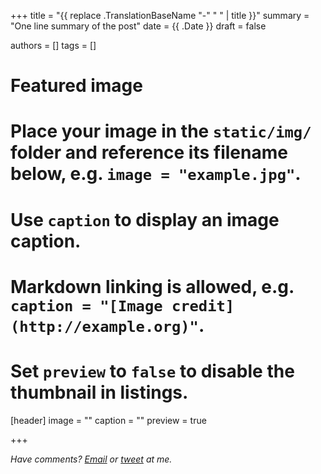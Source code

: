 +++
title = "{{ replace .TranslationBaseName "-" " " | title }}"
summary = "One line summary of the post"
date = {{ .Date }}
draft = false

authors = []
tags = []

# Featured image
# Place your image in the `static/img/` folder and reference its filename below, e.g. `image = "example.jpg"`.
# Use `caption` to display an image caption.
#   Markdown linking is allowed, e.g. `caption = "[Image credit](http://example.org)"`.
# Set `preview` to `false` to disable the thumbnail in listings.
[header]
image = ""
caption = ""
preview = true

+++

_Have comments? [Email](mailto:rachit.nigam12@gmail.com) or [tweet](https://twitter.com/notypes) at me._
